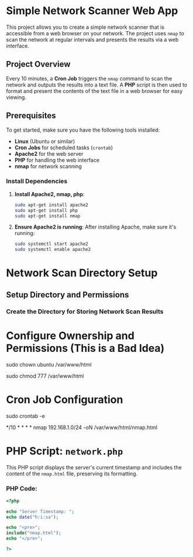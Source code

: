 # Simple Network Scanner Web App

This project allows you to create a simple network scanner that is accessible from a web browser on your network. The project uses `nmap` to scan the network at regular intervals and presents the results via a web interface.

## Project Overview

Every 10 minutes, a **Cron Job** triggers the `nmap` command to scan the network and outputs the results into a text file. A **PHP** script is then used to format and present the contents of the text file in a web browser for easy viewing.

## Prerequisites

To get started, make sure you have the following tools installed:

- **Linux** (Ubuntu or similar)
- **Cron Jobs** for scheduled tasks (`crontab`)
- **Apache2** for the web server
- **PHP** for handling the web interface
- **nmap** for network scanning

### Install Dependencies

1. **Install Apache2, nmap, php**:
    ```bash
    sudo apt-get install apache2
    sudo apt-get install php
    sudo apt-get install nmap
    ```

2. **Ensure Apache2 is running**:
    After installing Apache, make sure it's running:
    ```bash
    sudo systemctl start apache2
    sudo systemctl enable apache2
    ```

# Network Scan Directory Setup

## Setup Directory and Permissions

### Create the Directory for Storing Network Scan Results

# Configure Ownership and Permissions (This is a Bad Idea)

sudo chown ubuntu /var/www/html

sudo chmod 777 /var/www/html

# Cron Job Configuration

sudo crontab -e

*/10 * * * * nmap 192.168.1.0/24 -oN /var/www/html/nmap.html

# PHP Script: `network.php`

This PHP script displays the server's current timestamp and includes the content of the `nmap.html` file, preserving its formatting.

### PHP Code:

```php
<?php

echo "Server Timestamp: ";
echo date("h:i:sa");

echo "<pre>";
include("nmap.html");
echo "</pre>";

?>

```



